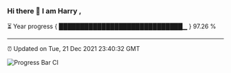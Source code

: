 ### Hi there 👋 I am Harry , 

⏳ Year progress { █████████████████████████████▁ } 97.26 %

---

⏰ Updated on Tue, 21 Dec 2021 23:40:32 GMT

![Progress Bar CI](https://github.com/duykhang68/duykhang68/workflows/Progress%20Bar%20CI/badge.svg)
